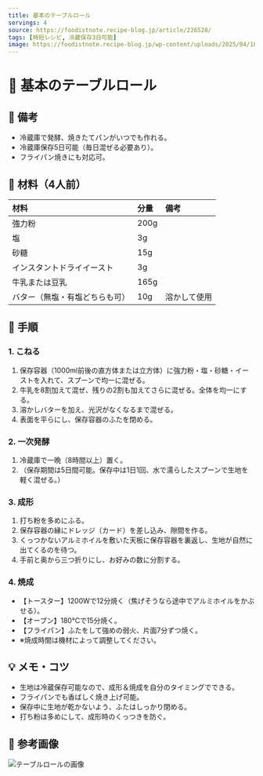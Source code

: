 ```yaml
---
title: 基本のテーブルロール
servings: 4
source: https://foodistnote.recipe-blog.jp/article/226528/
tags: [時短レシピ, 冷蔵保存3日可能]
image: https://foodistnote.recipe-blog.jp/wp-content/uploads/2025/04/18114242/IMG_1012-20250418114241-20250418114241.jpg
---
```


# 🍳 基本のテーブルロール

## 📝 備考
- 冷蔵庫で発酵、焼きたてパンがいつでも作れる。
- 冷蔵庫保存5日可能（毎日混ぜる必要あり）。
- フライパン焼きにも対応可。

## 🛒 材料（4人前）
| 材料 | 分量 | 備考 |
|:---|:---|:---|
| 強力粉 | 200g | |
| 塩 | 3g | |
| 砂糖 | 15g | |
| インスタントドライイースト | 3g | |
| 牛乳または豆乳 | 165g | |
| バター（無塩・有塩どちらも可） | 10g | 溶かして使用 |

## 🥣 手順
### 1. こねる
1. 保存容器（1000ml前後の直方体または立方体）に強力粉・塩・砂糖・イーストを入れて、スプーンで均一に混ぜる。
2. 牛乳を8割加えて混ぜ、残りの2割も加えてさらに混ぜる。全体を均一にする。
3. 溶かしバターを加え、光沢がなくなるまで混ぜる。
4. 表面を平らにし、保存容器のふたを閉める。

### 2. 一次発酵
1. 冷蔵庫で一晩（8時間以上）置く。
2. （保存期間は5日間可能。保存中は1日1回、水で濡らしたスプーンで生地を軽く混ぜる。）

### 3. 成形
1. 打ち粉を多めにふる。
2. 保存容器の縁にドレッジ（カード）を差し込み、隙間を作る。
3. くっつかないアルミホイルを敷いた天板に保存容器を裏返し、生地が自然に出てくるのを待つ。
4. 手前と奥から三つ折りにし、お好みの数に分割する。

### 4. 焼成
- 【トースター】1200Wで12分焼く（焦げそうなら途中でアルミホイルをかぶせる）。
- 【オーブン】180℃で15分焼く。
- 【フライパン】ふたをして強めの弱火、片面7分ずつ焼く。
- ※焼成時間は機材によって調整してください。

## 💡 メモ・コツ
- 生地は冷蔵保存可能なので、成形＆焼成を自分のタイミングでできる。
- フライパンでも香ばしく焼き上げ可能。
- 保存中に生地が乾かないよう、ふたはしっかり閉める。
- 打ち粉は多めにして、成形時のくっつきを防ぐ。

## 📸 参考画像
![テーブルロールの画像](https://foodistnote.recipe-blog.jp/wp-content/uploads/2025/04/18114242/IMG_1012-20250418114241-20250418114241.jpg)

